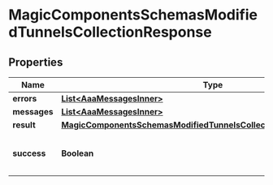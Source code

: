 

# MagicComponentsSchemasModifiedTunnelsCollectionResponse


## Properties

| Name | Type | Description | Notes |
|------------ | ------------- | ------------- | -------------|
|**errors** | [**List&lt;AaaMessagesInner&gt;**](AaaMessagesInner.md) |  |  |
|**messages** | [**List&lt;AaaMessagesInner&gt;**](AaaMessagesInner.md) |  |  |
|**result** | [**MagicComponentsSchemasModifiedTunnelsCollectionResponseAllOfResult**](MagicComponentsSchemasModifiedTunnelsCollectionResponseAllOfResult.md) |  |  |
|**success** | **Boolean** | Whether the API call was successful |  |



